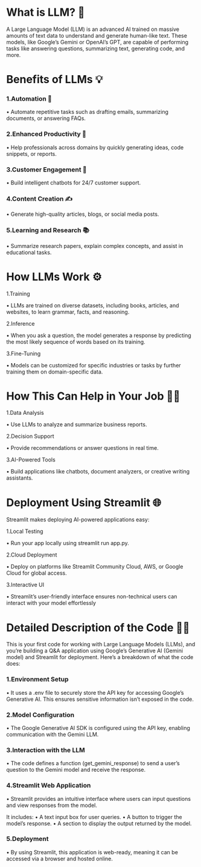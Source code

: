 # What is LLM? 🧠
A Large Language Model (LLM) is an advanced AI trained on massive amounts of text data to understand and generate human-like text. These models, like Google’s Gemini or OpenAI’s GPT, are capable of performing tasks like answering questions, summarizing text, generating code, and more.

# Benefits of LLMs 💡

### 1.Automation 🤖

• Automate repetitive tasks such as drafting emails, summarizing documents, or answering FAQs.

### 2.Enhanced Productivity 🚀

• Help professionals across domains by quickly generating ideas, code snippets, or reports.

### 3.Customer Engagement 💬

• Build intelligent chatbots for 24/7 customer support.

### 4.Content Creation ✍️

• Generate high-quality articles, blogs, or social media posts.

### 5.Learning and Research 📚

• Summarize research papers, explain complex concepts, and assist in educational tasks.



# How LLMs Work ⚙️

1.Training


• LLMs are trained on diverse datasets, including books, articles, and websites, to learn grammar, facts, and reasoning.

2.Inference

• When you ask a question, the model generates a response by predicting the most likely sequence of words based on its training.

3.Fine-Tuning

• Models can be customized for specific industries or tasks by further training them on domain-specific data.



# How This Can Help in Your Job 👩‍💻

1.Data Analysis

• Use LLMs to analyze and summarize business reports.

2.Decision Support

• Provide recommendations or answer questions in real time.

3.AI-Powered Tools

• Build applications like chatbots, document analyzers, or creative writing assistants.




# Deployment Using Streamlit 🌐

Streamlit makes deploying AI-powered applications easy:

1.Local Testing

• Run your app locally using streamlit run app.py.

2.Cloud Deployment

• Deploy on platforms like Streamlit Community Cloud, AWS, or Google Cloud for global access.

3.Interactive UI

• Streamlit’s user-friendly interface ensures non-technical users can interact with your model effortlessly







# Detailed Description of the Code 📝✨

This is your first code for working with Large Language Models (LLMs), and you’re building a Q&A application using Google’s Generative AI (Gemini model) and Streamlit for deployment. Here’s a breakdown of what the code does:

### 1.Environment Setup

• It uses a .env file to securely store the API key for accessing Google’s Generative AI. This ensures sensitive information isn’t exposed in the code.

### 2.Model Configuration

• The Google Generative AI SDK is configured using the API key, enabling communication with the Gemini LLM.

### 3.Interaction with the LLM

• The code defines a function (get_gemini_response) to send a user’s question to the Gemini model and receive the response.

### 4.Streamlit Web Application

• Streamlit provides an intuitive interface where users can input questions and view responses from the model.

It includes:
• A text input box for user queries.
• A button to trigger the model’s response.
• A section to display the output returned by the model.

### 5.Deployment

• By using Streamlit, this application is web-ready, meaning it can be accessed via a browser and hosted online.


